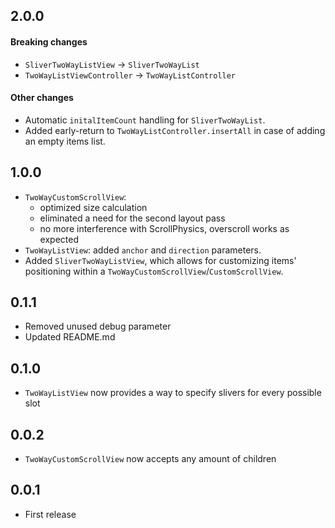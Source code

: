 ## 2.0.0

#### Breaking changes
- `SliverTwoWayListView` -> `SliverTwoWayList`
- `TwoWayListViewController` -> `TwoWayListController`

#### Other changes
- Automatic `initalItemCount` handling for `SliverTwoWayList`.
- Added early-return to `TwoWayListController.insertAll` in case of adding an empty items list.

## 1.0.0

- `TwoWayCustomScrollView`:
  - optimized size calculation
  - eliminated a need for the second layout pass
  - no more interference with ScrollPhysics, overscroll works as expected
- `TwoWayListView`: added `anchor` and `direction` parameters.
- Added `SliverTwoWayListView`, which allows for customizing items' positioning within a `TwoWayCustomScrollView`/`CustomScrollView`.

## 0.1.1

- Removed unused debug parameter
- Updated README.md

## 0.1.0

- `TwoWayListView` now provides a way to specify slivers for every possible slot

## 0.0.2

- `TwoWayCustomScrollView` now accepts any amount of children

## 0.0.1

- First release
